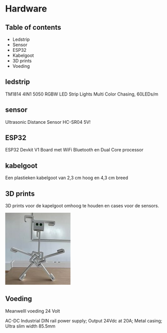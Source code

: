 # Hardware

## Table of contents
- Ledstrip
- Sensor
- ESP32
- Kabelgoot
- 3D prints
- Voeding

## ledstrip

TM1814 4IN1 5050 RGBW LED Strip Lights Multi Color Chasing, 60LEDs/m 


## sensor

Ultrasonic Distance Sensor HC-SR04 5V!



## ESP32

ESP32 Devkit V1 Board met WiFi Bluetooth en Dual Core processor 


## kabelgoot

Een plastieken kabelgoot van 2,3 cm hoog en 4,3 cm breed

## 3D prints

3D prints voor de kapelgoot omhoog te houden en cases voor de sensors.

<img src="Documenten/images/AURORA_MASCOT.jpg" alt="AURORA_MASCOT">

## Voeding


Meanwelll voeding 24 Volt 

AC-DC Industrial DIN rail power supply; Output 24Vdc at 20A; Metal casing; Ultra slim width 85.5mm
